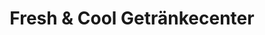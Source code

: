 ---
title: "Fresh & Cool Getränkecenter"
url: /gronau/fresh-und-cool-getraenkecenter/
shop: Getränke
---
